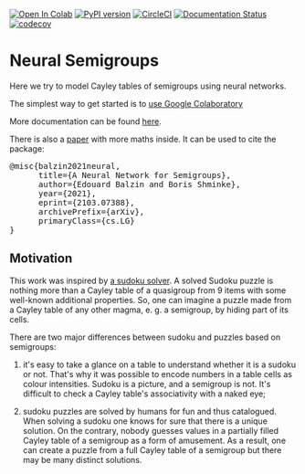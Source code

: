 [![Open In Colab](https://colab.research.google.com/assets/colab-badge.svg)](https://colab.research.google.com/github/inpefess/neural-semigroups/blob/master/examples/dae-4-colab.ipynb) [![PyPI version](https://badge.fury.io/py/neural-semigroups.svg)](https://badge.fury.io/py/neural-semigroups) [![CircleCI](https://circleci.com/gh/inpefess/neural-semigroups.svg?style=svg)](https://circleci.com/gh/inpefess/neural-semigroups) [![Documentation Status](https://readthedocs.org/projects/neural-semigroups/badge/?version=latest)](https://neural-semigroups.readthedocs.io/en/latest/?badge=latest) [![codecov](https://codecov.io/gh/inpefess/neural-semigroups/branch/master/graph/badge.svg)](https://codecov.io/gh/inpefess/neural-semigroups)

# Neural Semigroups

Here we try to model Cayley tables of semigroups using neural networks.

The simplest way to get started is to [use Google Colaboratory](https://colab.research.google.com/github/inpefess/neural-semigroups/blob/master/examples/dae-4-colab.ipynb)

More documentation can be found 
[here](https://neural-semigroups.readthedocs.io).

There is also a [paper](https://arxiv.org/abs/2103.07388) with more maths inside. It can be used to cite the package:

<pre>
@misc{balzin2021neural,
      title={A Neural Network for Semigroups}, 
      author={Edouard Balzin and Boris Shminke},
      year={2021},
      eprint={2103.07388},
      archivePrefix={arXiv},
      primaryClass={cs.LG}
}
</pre>

## Motivation

This work was inspired by [a sudoku
solver](https://github.com/Kyubyong/sudoku). A solved Sudoku puzzle
is nothing more than a Cayley table of a quasigroup from 9 items with
some well-known additional properties. So, one can imagine a puzzle
made from a Cayley table of any other magma, e. g. a semigroup, by
hiding part of its cells.

There are two major differences between sudoku and puzzles based on
semigroups:

1) it's easy to take a glance on a table to understand whether it is
a sudoku or not. That's why it was possible to encode numbers in a
table cells as colour intensities. Sudoku is a picture, and a
semigroup is not. It's difficult to check a Cayley table's
associativity with a naked eye;

2) sudoku puzzles are solved by humans for fun and thus catalogued.
When solving a sudoku one knows for sure that there is a unique
solution. On the contrary, nobody guesses values in a partially
filled Cayley table of a semigroup as a form of amusement. As a
result, one can create a puzzle from a full Cayley table of a
semigroup but there may be many distinct solutions.
